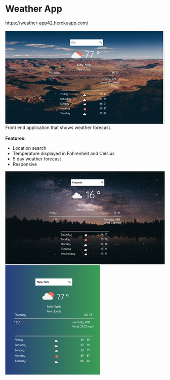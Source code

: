 # Weather App
https://weather-app42.herokuapp.com/
<br/>
<br/>
<img src="docs/main.png" width="700px">
Front end application that shows weather forecast.
<br/>
<br/>
<b>Features:</b>

* Location search
* Temperature displayed in Fahrenheit and Celsius
* 5 day weather forecast
* Responsive

<img src="docs/night.png" width="700px">
<img src="docs/responsive.png" width="300px">

